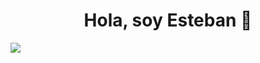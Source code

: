 <div align="center">
<h1 align="center">Hola, soy <strong>Esteban</strong> 👋</h1>
</div>

<img src="https://imgur.com/a/WVSk424">

